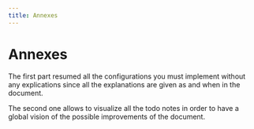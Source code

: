 ```yaml
---
title: Annexes
---
```


# Annexes

The first part resumed all the configurations you must implement without any
explications since all the explanations are given as and when in the document.

The second one allows to visualize all the todo notes in order to have a global
vision of the possible improvements of the document.
